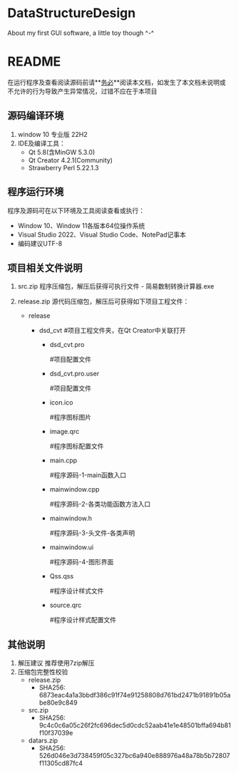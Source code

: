# DataStructureDesign
About my first GUI software, a little toy though ^-^

# README

在运行程序及查看阅读源码前请**<u>务必</u>**阅读本文档，如发生了本文档未说明或不允许的行为导致产生异常情况，过错不应在于本项目

## 源码编译环境

1. window 10 专业版 22H2
2. IDE及编译工具：
   - Qt 5.8(含MinGW 5.3.0)
   - Qt Creator 4.2.1(Community)
   - Strawberry Perl 5.22.1.3

## 程序运行环境

程序及源码可在以下环境及工具阅读查看或执行：

- Window 10、Window 11各版本64位操作系统
- Visual Studio 2022、Visual Studio Code、NotePad记事本
- 编码建议UTF-8

## 项目相关文件说明

1. src.zip
   程序压缩包，解压后获得可执行文件 - 简易数制转换计算器.exe

2. release.zip
   源代码压缩包，解压后可获得如下项目工程文件：

   - release

     - dsd_cvt   #项目工程文件夹，在Qt Creator中关联打开

       - dsd_cvt.pro

            #项目配置文件

       - dsd_cvt.pro.user

            #项目配置文件

       - icon.ico

            #程序图标图片

       - image.qrc

            #程序图标配置文件

       - main.cpp

            #程序源码-1-main函数入口

       - mainwindow.cpp

            #程序源码-2-各类功能函数方法入口

       - mainwindow.h

            #程序源码-3-头文件-各类声明

       - mainwindow.ui

            #程序源码-4-图形界面

       - Qss.qss

            #程序设计样式文件

       - source.qrc

            #程序设计样式配置文件



## 其他说明

1. 解压建议
   推荐使用7zip解压
2. 压缩包完整性校验
   - release.zip
     - SHA256: 6873eac4a1a3bbdf386c91f74e91258808d761bd2471b91891b05abe80e9c849
   - src.zip
     - SHA256: 9c4c0c6a05c26f2fc696dec5d0cdc52aab41e1e48501bffa694b81f10f37039e
   - datars.zip
     - SHA256: 526d046e3d738459f05c327bc6a940e888976a48a78b5b72807f11305cd87fc4
